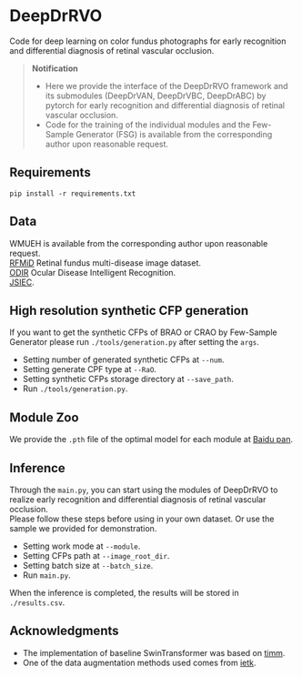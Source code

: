# DeepDrRVO
Code for deep learning on color fundus photographs for early recognition and differential diagnosis of retinal vascular occlusion.  

>**Notification**
>+ Here we provide the interface of the DeepDrRVO framework and its submodules (DeepDrVAN, DeepDrVBC, DeepDrABC) by pytorch for early recognition and differential diagnosis of retinal vascular occlusion.
>+ Code for the training of the individual modules and the Few-Sample Generator (FSG) is available from the corresponding author upon reasonable request. 
 
## Requirements
`pip install -r requirements.txt`
## Data  
WMUEH is available from the corresponding author upon reasonable request.  
[RFMiD](https://www.kaggle.com/datasets/andrewmvd/retinal-disease-classification) Retinal fundus multi-disease image dataset.  
[ODIR](https://github.com/nkicsl/OIA-ODIR) Ocular Disease Intelligent Recognition.  
[JSIEC](https://www.kaggle.com/datasets/linchundan/fundusimage1000).  
## High resolution synthetic CFP generation  
If you want to get the synthetic CFPs of BRAO or CRAO by Few-Sample Generator please run `./tools/generation.py` after setting the `args`.
+ Setting number of generated synthetic CFPs at `--num`.
+ Setting generate CPF type at `--RaO`.
+ Setting synthetic CFPs storage directory at `--save_path`.
+ Run `./tools/generation.py`.  
## Module Zoo  
We provide the `.pth` file of the optimal model for each module at [Baidu pan]().  
## Inference  
Through the `main.py`, you can start using the modules of DeepDrRVO to realize early recognition and differential diagnosis of retinal vascular occlusion.  
Please follow these steps before using in your own dataset. Or use the sample we provided for demonstration.  
+ Setting work mode at `--module`.  
+ Setting CFPs path at `--image_root_dir`.  
+ Setting batch size at `--batch_size`.  
+ Run `main.py`.  

When the inference is completed, the results will be stored in `./results.csv`.
## Acknowledgments
+ The implementation of baseline SwinTransformer was based on [timm](https://github.com/rwightman/pytorch-image-models#introduction).  
+ One of the data augmentation methods used comes from [ietk](https://github.com/adgaudio/ietk-ret).
